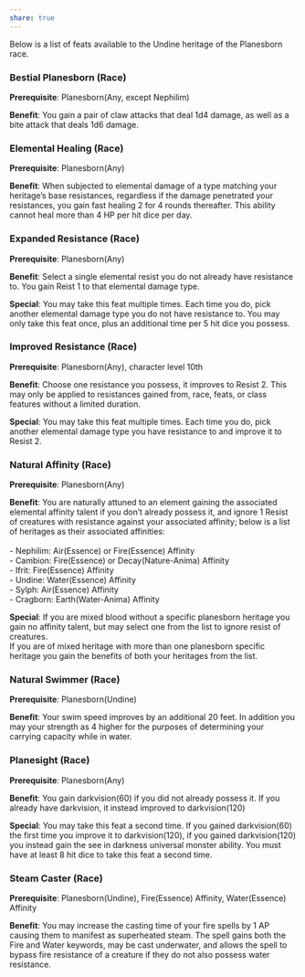 ```yaml
---
share: true
---
```

Below is a list of feats available to the Undine heritage of the Planesborn race.

<h3><span><p dir="auto">Bestial Planesborn (Race)</p></span></h3><p><span><p dir="auto"><b>Prerequisite</b>:    Planesborn(Any, except Nephilim)<br></p></span></p><p><span><p dir="auto"><b>Benefit</b>:    You gain a pair of claw attacks that deal 1d4 damage, as well as a bite attack that deals 1d6 damage.<br></p></span></p><h3><span><p dir="auto">Elemental Healing (Race)</p></span></h3><p><span><p dir="auto"><b>Prerequisite</b>:    Planesborn(Any)<br></p></span></p><p><span><p dir="auto"><b>Benefit</b>:    When subjected to elemental damage of a type matching your heritage’s base resistances, regardless if the damage penetrated your resistances, you gain fast healing 2 for 4 rounds thereafter. This ability cannot heal more than 4 HP per hit dice per day.<br></p></span></p><h3><span><p dir="auto">Expanded Resistance (Race)</p></span></h3><p><span><p dir="auto"><b>Prerequisite</b>:    Planesborn(Any)<br></p></span></p><p><span><p dir="auto"><b>Benefit</b>:    Select a single elemental resist you do not already have resistance to. You gain Reist 1 to that elemental damage type.<br></p></span></p><p><span><p dir="auto"><b>Special</b>:    You may take this feat multiple times. Each time you do, pick another elemental damage type you do not have resistance to. You may only take this feat once, plus an additional time per 5 hit dice you possess.<br></p></span></p><h3><span><p dir="auto">Improved Resistance (Race)</p></span></h3><p><span><p dir="auto"><b>Prerequisite</b>:    Planesborn(Any), character level 10th<br></p></span></p><p><span><p dir="auto"><b>Benefit</b>:    Choose one resistance you possess, it improves to Resist 2. This may only be applied to resistances gained from, race, feats, or class features without a limited duration.<br></p></span></p><p><span><p dir="auto"><b>Special</b>:    You may take this feat multiple times. Each time you do, pick another elemental damage type you have resistance to and improve it to Resist 2.<br></p></span></p><h3><span><p dir="auto">Natural Affinity (Race)</p></span></h3><p><span><p dir="auto"><b>Prerequisite</b>:    Planesborn(Any)<br></p></span></p><p><span><p dir="auto"><b>Benefit</b>:    You are naturally attuned to an element gaining the associated elemental affinity talent if you don’t already possess it, and ignore 1 Resist of creatures with resistance against your associated affinity; below is a list of heritages as their associated affinities:<br><br>- Nephilim: Air(Essence) or Fire(Essence) Affinity<br>- Cambion: Fire(Essence) or Decay(Nature-Anima) Affinity<br>- Ifrit: Fire(Essence) Affinity<br>- Undine: Water(Essence) Affinity<br>- Sylph: Air(Essence) Affinity<br>- Cragborn: Earth(Water-Anima) Affinity<br></p></span></p><p><span><p dir="auto"><b>Special</b>:    If you are mixed blood without a specific planesborn heritage you gain no affinity talent, but may select one from the list to ignore resist of creatures.<br>If you are of mixed heritage with more than one planesborn specific heritage you gain the benefits of both your heritages from the list.<br></p></span></p><h3><span><p dir="auto">Natural Swimmer (Race)</p></span></h3><p><span><p dir="auto"><b>Prerequisite</b>:    Planesborn(Undine)<br></p></span></p><p><span><p dir="auto"><b>Benefit</b>:    Your swim speed improves by an additional 20 feet. In addition you may your strength as 4 higher for the purposes of determining your carrying capacity while in water.<br></p></span></p><h3><span><p dir="auto">Planesight (Race)</p></span></h3><p><span><p dir="auto"><b>Prerequisite</b>:    Planesborn(Any)<br></p></span></p><p><span><p dir="auto"><b>Benefit</b>:    You gain darkvision(60) if you did not already possess it. If you already have darkvision, it instead improved to darkvision(120)<br></p></span></p><p><span><p dir="auto"><b>Special</b>:    You may take this feat a second time. If you gained darkvision(60) the first time you improve it to darkvision(120), if you gained darkvision(120) you instead gain the see in darkness universal monster ability. You must have at least 8 hit dice to take this feat a second time.<br></p></span></p><h3><span><p dir="auto">Steam Caster (Race)</p></span></h3><p><span><p dir="auto"><b>Prerequisite</b>:    Planesborn(Undine), Fire(Essence) Affinity, Water(Essence) Affinity<br></p></span></p><p><span><p dir="auto"><b>Benefit</b>:    You may increase the casting time of your fire spells by 1 AP causing them to manifest as superheated steam. The spell gains both the Fire and Water keywords, may be cast underwater, and allows the spell to bypass fire resistance of a creature if they do not also possess water resistance.<br></p></span></p>